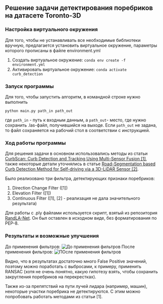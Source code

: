 ## Решение задачи детектирования поребриков на датасете Toronto-3D

### Настройка виртуального окружения
Для того, чтобы не устанавливать все необходимые библиотеки вручную, предлагается установить виртуальное окружение, параметры которого прописаны в файле environment.yml
1. Создать виртуальное окружение: `conda env create -f environment.yml`
2. Активировать виртуальное окружение: `conda activate curb_detection`

### Запуск программы

Для того, чтобы запустить алгоритм, в командной строке нужно выполнить

`python main.py path_in path_out`

где `path_in` - путь к входным данным, а `path_out`- место, где нужно сохранить .las-файл, получившийся на выходе. Если `path_out` не задана, то файл сохраняется на рабочий стол в соответствии с инструкцией.

### Ход работы программы

Для решения задачи в основном использовались методы из статьи [CurbScan: Curb Detection and Tracking Using Multi-Sensor Fusion [1]](https://arxiv.org/abs/2010.04837), также некоторые детали уточнялись в статье [Road-Segmentation based Curb Detection Method
for Self-driving via a 3D-LiDAR Sensor [2]](https://www.ri.cmu.edu/app/uploads/2019/06/FINAL-VERSION-TITS2018.pdf).

Было реализовано три фильтра, детектирующих признаки поребриков:

1.  Direction Change Filter ([1])
2.  Elevation Filter ([1])
3.  Continuous Filter ([1], [2] - реализация не дала значительного результата)

Для работы с .ply файлами используется скрипт, взятый из репозитория [RandLA-Net](https://github.com/WeikaiTan/RandLA-Net). Он был оставлен в исходном виде, без форматирования по PEP-8.

### Результаты и возможные улучшения
До применения фильтров:
![До применения фильтров](https://github.com/margochud/curb_detection/blob/main/data/before.png)
После применения фильтров:
![ПОсле применения фильтров](https://github.com/margochud/curb_detection/blob/main/data/after.png)

Видно, что в результатах достаточно много False Positive значений, поэтому можно поработать с выбросами, к примеру, применить RANSAC (хотя не очень понятно, какую гипотезу взять, чтобы сохранить закругления поребриков на перекрестках).

Также из-за препятствий на пути лучей лидара (например, машин), некоторые участки поребрика не детектируются. С этим можно попробовать работать методами из статьи [1].
